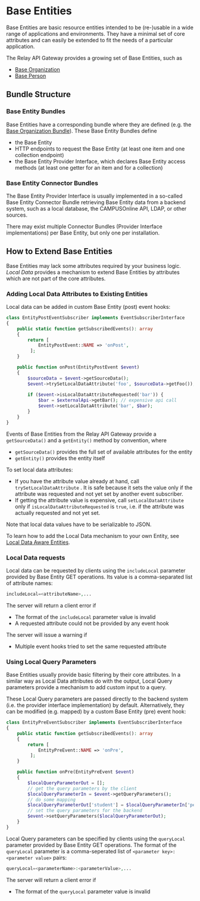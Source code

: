 # Base Entities

Base Entities are basic resource entities intended to be (re-)usable in a wide range of applications and environments. They have a minimal set of core attributes and can easily be extended to fit the needs of a particular application.

The Relay API Gateway provides a growing set of Base Entities, such as

* [Base Organization](../bundles/base-organization/index.md)
* [Base Person](../bundles/base-person/index.md)

## Bundle Structure

### Base Entity Bundles

Base Entities have a corresponding bundle where they are defined (e.g. the [Base Organization Bundle](../bundles/base-organization/index.md)). These Base Entity Bundles define

* the Base Entity
* HTTP endpoints to request the Base Entity (at least one item and one collection endpoint)
* the Base Entity Provider Interface, which declares Base Entity access methods (at least one getter for an item and for a collection)

### Base Entity Connector Bundles

The Base Entity Provider Interface is usually implemented in a so-called Base Entity Connector Bundle retrieving Base Entity data from a backend system, such as a local database, the CAMPUSOnline API, LDAP, or other sources.

There may exist multiple Connector Bundles (Provider Interface implementations) per Base Entity, but only one per installation.

## How to Extend Base Entities

Base Entities may lack some attributes required by your business logic. _Local Data_ provides a mechanism to extend Base Entities by attributes which are not part of the core attributes.

### Adding Local Data Attributes to Existing Entities

Local data can be added in custom Base Entity (post) event hooks:

```php
class EntityPostEventSubscriber implements EventSubscriberInterface
{
    public static function getSubscribedEvents(): array
    {
        return [
            EntityPostEvent::NAME => 'onPost',
         ];
    }

    public function onPost(EntityPostEvent $event)
    {
        $sourceData = $event->getSourceData();
        $event->trySetLocalDataAttribute('foo', $sourceData->getFoo());
        
        if ($event->isLocalDataAttributeRequested('bar')) {
            $bar = $externalApi->getBar(); // expensive api call
            $event->setLocalDataAttribute('bar', $bar);
        }
    }
}
```
Events of Base Entities from the Relay API Gateway provide a `getSourceData()` and a `getEntity()` method by convention, where

* `getSourceData()` provides the full set of available attributes for the entity
* `getEntity()` provides the entity itself

To set local data attributes:

* If you have the attribute value already at hand, call `trySetLocalDataAttribute` . It is safe because it sets the value only if the attribute was requested and not yet set by another event subscriber.
* If getting the attribute value is expensive, call `setLocalDataAttribute` only if `isLocalDataAttributeRequested` is `true`, i.e. if the attribute was actually requested and not yet set.

Note that local data values have to be serializable to JSON.

To learn how to add the Local Data mechanism to your own Entity, see [Local Data Aware Entities](./local_data.md).

### Local Data requests

Local data can be requested by clients using the `includeLocal` parameter provided by Base Entity GET operations. Its value is a comma-separated list of attribute names:

```php
includeLocal=<attributeName>,...
```

The server will return a client error if

* The format of the `includeLocal` parameter value is invalid
* A requested attribute could not be provided by any event hook

The server will issue a warning if

* Multiple event hooks tried to set the same requested attribute

### Using Local Query Parameters

Base Entities usually provide basic filtering by their core attributes. In a similar way as Local Data attributes do with the output, Local Query parameters provide a mechanism to add custom input to a query. 

These Local Query parameters are passed directly to the backend system (i.e. the provider interface implementation) by default. Alternatively, they can be modified (e.g. mapped) by a custom Base Entity (pre) event hook:  
```php
class EntityPreEventSubscriber implements EventSubscriberInterface
{
    public static function getSubscribedEvents(): array
    {
        return [
            EntityPreEvent::NAME => 'onPre',
         ];
    }

    public function onPre(EntityPreEvent $event)
    {
        $localQueryParameterOut = [];
        // get the query parameters by the client
        $localQueryParameterIn = $event->getQueryParameters();
        // do some mapping 
        $localQueryParameterOut['student'] = $localQueryParameterIn['person'] ?? '';
        // set the query parameters for the backend
        $event->setQueryParameters($localQueryParameterOut);
    }
}

```

Local Query parameters can be specified by clients using the `queryLocal` parameter provided by Base Entity GET operations. The format of the `queryLocal` parameter is a comma-seperated list of  `<parameter key>:<parameter value>` pairs:

```php
queryLocal=<parameterName>:<parameterValue>,...
```

The server will return a client error if

* The format of the `queryLocal` parameter value is invalid


